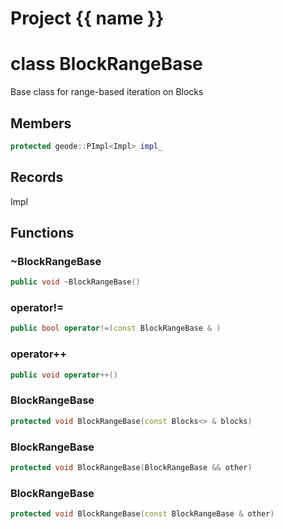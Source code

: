 <script setup>
import {useRoute} from 'vitepress'
const {path} = useRoute()
const tokens = path.split('/')
const words = tokens[2].split('-');
for (let i = 0; i < words.length; i++) {
    words[i] = words[i].charAt(0).toUpperCase() + words[i].slice(1);
    words[i] = words[i].replace('geode', 'Geode')
}
const name = words.join('-');
</script>
# Project {{ name }}

# class BlockRangeBase


 Base class for range-based iteration on Blocks



## Members

```cpp
protected geode::PImpl<Impl> impl_

```



## Records

Impl



## Functions

### ~BlockRangeBase

```cpp
public void ~BlockRangeBase()
```


### operator!=

```cpp
public bool operator!=(const BlockRangeBase & )
```


### operator++

```cpp
public void operator++()
```


### BlockRangeBase

```cpp
protected void BlockRangeBase(const Blocks<> & blocks)
```


### BlockRangeBase

```cpp
protected void BlockRangeBase(BlockRangeBase && other)
```


### BlockRangeBase

```cpp
protected void BlockRangeBase(const BlockRangeBase & other)
```




